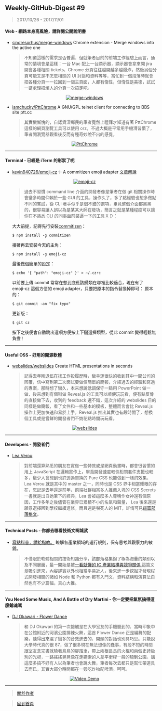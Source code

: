 ## Weekly-GitHub-Digest #9
> 2017/10/26 - 2017/11/01

#### Web - 網路本身高風險，請詳閱公開說明書
- [sindresorhus/merge-windows](https://github.com/sindresorhus/merge-windows)  Chrome extension - Merge windows into the active one
  
  > 不知道這樣的需求是否普遍，但就筆者目前的前端工作經驗上而言，通常的情境會是這樣：一台 Mac 配上一台顯示器，顯示器會拿來開 jira 開會各種相關 tickets，Chrome 分頁往往越開越多越爆炸，然後另個分頁可能又是不怎麼相關的 UI 討論和資料等等，當忙到一個段落時就會把各種分頁一一拉回到一個主頁面，人都有惰性，但惰性是美德，試試一鍵處理把煩人的分頁一次搞定吧。
  <p align="center">
    <a target="_blank" href="https://github.com/sindresorhus/merge-windows"><img alt="merge-windows" src="https://github.com/sindresorhus/merge-windows/raw/master/screenshot.png"></a>
  </p>
  
- [iamchucky/PttChrome](https://github.com/iamchucky/PttChrome)  A GNU/GPL telnet client for connecting to BBS site ptt.cc
  > 其實蠻慚愧的，自認資深鄉民的筆者竟然上禮拜才知道有著 PttChrome 這樣的網頁瀏覽工具可以使用 orz，不過大概是平常用手機滑習慣了，筆者開瀏覽器觀看後反而有種奇妙說不出的感覺。
  <p align="center">
    <a target="_blank" href="https://github.com/iamchucky/PttChrome"><img alt="PttChrome" src="https://cdn.free.com.tw/blog/wp-content/uploads/2014/07/PttChrome2014-07-01_1011.png"></a>
  </p>
---

#### Terminal - 已經是 iTerm 的形狀了呢
- [kevin940726/emoji-cz](https://github.com/kevin940726/emoji-cz)  ✨ A commitizen emoji adapter [文章解說](https://kaihao.info/posts/Write-your-commit-messages-in-the-right-way/)
  <p align="center">
    <a target="_blank" href="https://github.com/kevin940726/emoji-cz"><img alt="emoji-cz" src="https://i.imgur.com/JyFgERl.png"></a>
  </p>
  
  > 過去不習慣 command line 介面的開發者像是筆者在做 git 相關操作時會蠻多時間仰賴於一些 GUI 的工具，操作久了，多了點經驗也想多做點不同的嘗試，從 CLI 著手似乎是個不錯的選項，畢竟整個介面都黑黑的，很容易讓人誤以為是某某大師在發功，簡言之就是某種程度可以讓你在不熟悉 CLI 的同事面前裝逼一下的工具ＸＤ：

  大大前提，記得先行安裝[commitizen](https://github.com/commitizen/cz-cli)：
  ```shell
  $ npm install -g commitizen
  ```
  接著再去安裝今天的主角：
  ```shell
  $ npm install -g emoji-cz
  ```
  最後做個簡單的設定：
  ```shell
  $ echo '{ "path": "emoji-cz" }' > ~/.czrc
  ```  
  以前要上傳 commit 常常在想到底應該歸類在哪裡比較適合，現在有了 emoji-cz 這個方便的 emoji adapter，只要把原本的指令替換掉即可：
  原本的：
  ```shell
  $ git commit -am "fix typo"
  ```
  更新版：
  ```shell
  $ git cz
  ```
  按下之後便會自動跳出選項方便按上下鍵選擇類型，從此 commit 變得輕鬆無負擔！
  
---

#### Useful OSS - 好用的開源軟體

- [webslides/webslides](https://github.com/webslides/webslides)  Create HTML presentations in seconds

  > 記得去年剛退伍在找工作投履歷時，蠻幸運很快的收到其中一間公司的回覆，信中寫到第二次面試要做個簡單的簡報，介紹過去的經驗和寫過的專案，那時想了蠻久，本來想說低調保守一點用 PowerPoint 做一做，後來想到有個叫做 Reveal.js 的工具可以順便玩玩看，便有點反骨的直接做下去，收到的 feedback 還不錯，這次介紹的 webslides 目的同樣是做簡報，看了文件和一些基本的模板，整體而言會比 Reveal.js 操作上更加快速和易於上手，Reveal.js 推出其實也有段時間了，想換個工具或是嘗鮮的開發者們不妨花點時間玩玩看。
  <p align="center">
    <a target="_blank" href="https://github.com/webslides/webslides"><img alt="webslides" src="https://i.imgur.com/Gy2YPOi.png"></a>
  </p>
---

#### Developers - 開發者們

- [Lea Verou](https://github.com/leaverou)
  
  > 對前端還算熟悉的朋友在實做一些特效或是網頁動畫時，都會很習慣的用上 JavaScript 在邏輯實作上，畢竟開發速度較快相關套件支援也較多，蠻少人會想到也許透過單純的 Pure CSS 也能做到一樣的效果，Lea Verou 就是其中的 master 之一，同時也是 CSS 界中相當耀眼的存在，忘記是去年還是前年，前端社群相當多人推薦入坑的 CSS Secrets 一書就是出自她筆下的經典，Lea 會被這麼多人尊稱作女神還有個原因，工作多年之後儘管在業界已累積不小的名氣和聲量， Lea 後來還是願意選擇回到學校繼續進修，而且還是嚇死人的 MIT，詳情可見[這篇部落格文](http://lea.verou.me/2014/02/im-going-to-mit/)。

---

#### Technical Posts - 你都去哪看技術文啊城武

- [寫點科普，請給指教。](https://hellolynn.hpd.io/)  瞭解各產業領域的運行規則，保有思考與觀察力的敏銳。
  
  > 不僅限於軟體相關的技術知識分享，該部落格集錦了極為海量的類別以及不同層面，最一開始是被[一看就懂的 IC 產業結構與競爭關係
](https://hellolynn.hpd.io/2017/04/08/%E4%B8%80%E7%9C%8B%E5%B0%B1%E6%87%82%E7%9A%84-ic-%E7%94%A2%E6%A5%AD%E7%B5%90%E6%A7%8B%E8%88%87%E5%90%8D%E8%A9%9E/)這篇文章吸引進來，內容詳實以外也相當平易近人，後來進一步挖掘才發現程式開發相關的諸如 Node 和 Python 都有入門文，資料結構和演算法自然也有不少篇幅，真心大推。

---

#### You Need Some Music, And A Bottle of Dry Martini - 你一定要把氣氛搞得這麼銷魂嗎
- [DJ Okawari - Flower Dance](https://www.youtube.com/watch?v=AULG4MoYxQk&list=PLxPPbs7D6-e9EormZGytI5kUtNiOre2Op&index=9)
  
  > 和 DJ Okawari 的第一次接觸是在大學室友的手機聽到的，當時印象中在公館附近的河濱公園排練火舞，這首 Flower Dance 正是編舞的配樂，聽得出來混了蠻多的音效進去的，開頭的對話也別具巧思。只能說大學時代真的很 87，做了很多現在無法想像的蠢事，有段不短的時間跟室友念完書就騎著鳥鳥的腳踏車，帶上兩根長長的火棍和兩個史詩級別的光棍，一路搖搖晃晃像在走鋼索的人拿平衡桿一般的騎到公園。講這麼多搞不好有人以為筆者也會跳火舞，筆者每次去都只是幫忙帶道具去而已，其實大部分時間都在一旁吃炸物配啤酒。呵呵。
  <p align="center"> 
    <a href="https://www.youtube.com/watch?v=AULG4MoYxQk&list=PLxPPbs7D6-e9EormZGytI5kUtNiOre2Op&index=9">
      <img src="https://i.imgur.com/KWEyYyw.png" alt="Video Demo" />
    </a>
  </p>


---
> [關於作者](https://goo.gl/1pnqEk)

> [回到首頁](https://git.io/v5wk4)
